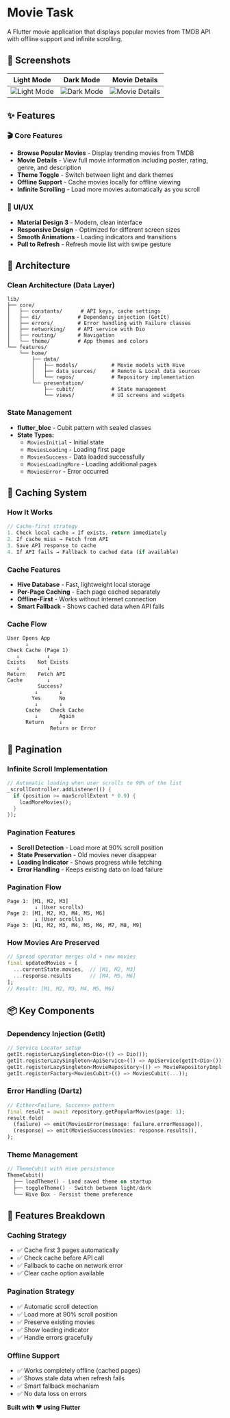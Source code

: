 # Movie Task

A Flutter movie application that displays popular movies from TMDB API with offline support and infinite scrolling.

## 📱 Screenshots

| Light Mode | Dark Mode | Movie Details |
|------------|-----------|---------------|
| ![Light Mode](screenshots/light_mode.png) | ![Dark Mode](screenshots/dark_mode.png) | ![Movie Details](screenshots/movie_details.png) |

## ✨ Features

### 🎬 Core Features
- **Browse Popular Movies** - Display trending movies from TMDB
- **Movie Details** - View full movie information including poster, rating, genre, and description
- **Theme Toggle** - Switch between light and dark themes
- **Offline Support** - Cache movies locally for offline viewing
- **Infinite Scrolling** - Load more movies automatically as you scroll

### 🎨 UI/UX
- **Material Design 3** - Modern, clean interface
- **Responsive Design** - Optimized for different screen sizes
- **Smooth Animations** - Loading indicators and transitions
- **Pull to Refresh** - Refresh movie list with swipe gesture

## 🚀 Architecture

### Clean Architecture (Data Layer)
```
lib/
├── core/
│   ├── constants/      # API keys, cache settings
│   ├── di/            # Dependency injection (GetIt)
│   ├── errors/        # Error handling with Failure classes
│   ├── networking/    # API service with Dio
│   ├── routing/       # Navigation
│   └── theme/         # App themes and colors
└── features/
    └── home/
        ├── data/
        │   ├── models/           # Movie models with Hive
        │   ├── data_sources/     # Remote & Local data sources
        │   └── repos/            # Repository implementation
        └── presentation/
            ├── cubit/            # State management
            └── views/            # UI screens and widgets
```

### State Management
- **flutter_bloc** - Cubit pattern with sealed classes
- **State Types:**
  - `MoviesInitial` - Initial state
  - `MoviesLoading` - Loading first page
  - `MoviesSuccess` - Data loaded successfully
  - `MoviesLoadingMore` - Loading additional pages
  - `MoviesError` - Error occurred

## 💾 Caching System

### How It Works
```dart
// Cache-first strategy
1. Check local cache → If exists, return immediately
2. If cache miss → Fetch from API
3. Save API response to cache
4. If API fails → Fallback to cached data (if available)
```

### Cache Features
- **Hive Database** - Fast, lightweight local storage
- **Per-Page Caching** - Each page cached separately
- **Offline-First** - Works without internet connection
- **Smart Fallback** - Shows cached data when API fails

### Cache Flow
```
User Opens App
      ↓
Check Cache (Page 1)
   ↓         ↓
Exists    Not Exists
   ↓         ↓
Return    Fetch API
Cache        ↓
          Success?
         ↓       ↓
        Yes      No
         ↓       ↓
      Cache   Check Cache
         ↓       Again
      Return     ↓
              Return or Error
```

## 📄 Pagination

### Infinite Scroll Implementation
```dart
// Automatic loading when user scrolls to 90% of the list
_scrollController.addListener(() {
  if (position >= maxScrollExtent * 0.9) {
    loadMoreMovies();
  }
});
```

### Pagination Features
- **Scroll Detection** - Load more at 90% scroll position
- **State Preservation** - Old movies never disappear
- **Loading Indicator** - Shows progress while fetching
- **Error Handling** - Keeps existing data on load failure

### Pagination Flow
```
Page 1: [M1, M2, M3]
         ↓ (User scrolls)
Page 2: [M1, M2, M3, M4, M5, M6]
         ↓ (User scrolls)
Page 3: [M1, M2, M3, M4, M5, M6, M7, M8, M9]
```

### How Movies Are Preserved
```dart
// Spread operator merges old + new movies
final updatedMovies = [
  ...currentState.movies,  // [M1, M2, M3]
  ...response.results      // [M4, M5, M6]
];
// Result: [M1, M2, M3, M4, M5, M6]
```


## 📦 Key Components

### Dependency Injection (GetIt)
```dart
// Service Locator setup
getIt.registerLazySingleton<Dio>(() => Dio());
getIt.registerLazySingleton<ApiService>(() => ApiService(getIt<Dio>()));
getIt.registerLazySingleton<MovieRepository>(() => MovieRepositoryImpl(...));
getIt.registerFactory<MoviesCubit>(() => MoviesCubit(...));
```

### Error Handling (Dartz)
```dart
// Either<Failure, Success> pattern
final result = await repository.getPopularMovies(page: 1);
result.fold(
  (failure) => emit(MoviesError(message: failure.errorMessage)),
  (response) => emit(MoviesSuccess(movies: response.results)),
);
```

### Theme Management
```dart
// ThemeCubit with Hive persistence
ThemeCubit()
  ├── loadTheme() - Load saved theme on startup
  ├── toggleTheme() - Switch between light/dark
  └── Hive Box - Persist theme preference
```

## 🎯 Features Breakdown

### Caching Strategy
- ✅ Cache first 3 pages automatically
- ✅ Check cache before API call
- ✅ Fallback to cache on network error
- ✅ Clear cache option available

### Pagination Strategy
- ✅ Automatic scroll detection
- ✅ Load more at 90% scroll position
- ✅ Preserve existing movies
- ✅ Show loading indicator
- ✅ Handle errors gracefully

### Offline Support
- ✅ Works completely offline (cached pages)
- ✅ Shows stale data when refresh fails
- ✅ Smart fallback mechanism
- ✅ No data loss on errors


**Built with ❤️ using Flutter**
